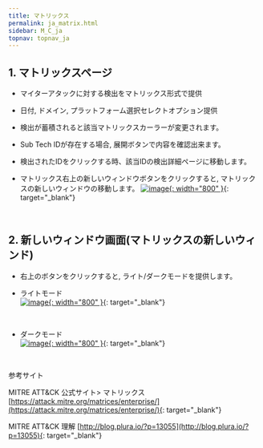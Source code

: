 ```yaml
---
title: マトリックス
permalink: ja_matrix.html
sidebar: M_C_ja
topnav: topnav_ja
---
```


## 1. マトリックスページ

- マイターアタックに対する検出をマトリックス形式で提供

- 日付, ドメイン, プラットフォーム選択セレクトオプション提供

- 検出が蓄積されると該当マトリックスカーラーが変更されます。

- Sub Tech IDが存在する場合, 展開ボタンで内容を確認出来ます。

- 検出されたIDをクリックする時、該当IDの検出詳細ページに移動します。

- マトリックス右上の新しいウィンドウボタンをクリックすると, マトリックスの新しいウィンドウの移動します。
[![image](/docs/images/Manual/common/mitre/matrix/ja/1.PNG){: width="800" }](/docs/images/Manual/common/mitre/matrix/ja/1.PNG){: target="_blank"}

<br />

## 2. 新しいウィンドウ画面(マトリックスの新しいウィンド)

- 右上のボタンをクリックすると, ライト/ダークモードを提供します。

- ライトモード   
[![image](/docs/images/Manual/common/mitre/matrix/ja/2.PNG){: width="800" }](/docs/images/Manual/common/mitre/matrix/ja/2.PNG){: target="_blank"}

<br />

- ダークモード   
[![image](/docs/images/Manual/common/mitre/matrix/ja/3.PNG){: width="800" }](/docs/images/Manual/common/mitre/matrix/ja/3.PNG){: target="_blank"}

<br />

参考サイト

MITRE ATT&CK 公式サイト> マトリックス [https://attack.mitre.org/matrices/enterprise/](https://attack.mitre.org/matrices/enterprise/){: target="_blank"}

MITRE ATT&CK 理解 [http://blog.plura.io/?p=13055](http://blog.plura.io/?p=13055){: target="_blank"}
